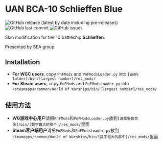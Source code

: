 # UAN BCA-10 Schlieffen Blue

![GitHub release (latest by date including pre-releases)](https://img.shields.io/github/v/release/SEA-group/UAN-BCA-10-Schlieffen-Blue?include_prereleases)
![GitHub last commit](https://img.shields.io/github/last-commit/SEA-group/UAN-BCA-10-Schlieffen-Blue)
![GitHub issues](https://img.shields.io/github/issues-raw/SEA-group/UAN-BCA-10-Schlieffen-Blue)

Skin modification for tier 10 battleship **Schlieffen**. 

Presented by SEA group

## Installation
* **For WGC users**, copy `PnFMods` and `PnFModsLoader.py` into `[WoWS folder]/bin/[largest number]/res_mods/`
* **For Steam users**, copy `PnFMods` and `PnFModsLoader.py` into `/steamapps/common/World of Warships/bin/[largest number]/res_mods/`

## 使用方法
* **WG游戏中心用户**请把`PnFMods`和`PnFModsLoader.py`放到`[游戏安装目录]/bin/[数字最大的那个]/res_mods/`里面
* **Steam客户端用户**请把`PnFMods`和`PnFModsLoader.py`放到`steamapps/common/World of Warships/bin/[数字最大的那个]/res_mods/`里面
